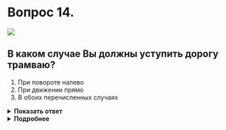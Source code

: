 # Вопрос 14.

![](https://s.drom.ru/i24228/pdd/tickets/2016/1543885267.jpg)

## В каком случае Вы должны уступить дорогу трамваю?

1. При повороте налево
2. При движении прямо
3. В обоих перечисленных случаях

<details>
<summary><b>Показать ответ</b></summary>
Правильный ответ: 3
</details>
<details>
<summary><b>Подробнее</b></summary>
Перекрёсток равнозначный. Трамвай в равнозначных условиях имеет преимущество перед безрельсовыми транспортными средствами. Вы уступаете дорогу в обоих перечисленных случаях.
(Пункт 13.11 ПДД)
</details>
